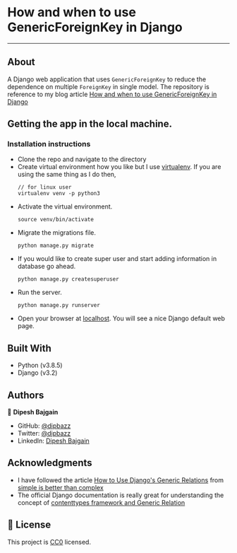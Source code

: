 # How and when to use GenericForeignKey in Django
---
## About

A Django web application that uses `GenericForeignKey` to reduce the dependence on multiple `ForeignKey` in single model. 
The repository is reference to my blog article [How and when to use GenericForeignKey in Django](https://dipbazz.medium.com/how-and-when-to-use-genericforeignkey-in-django-ad88202be0f)

## Getting the app in the local machine.

### Installation instructions

- Clone the repo and navigate to the directory
- Create virtual environment how you like but I use [virtualenv](https://virtualenv.pypa.io/en/latest/). If you are using the same thing as I do then,
    ```
    // for linux user
    virtualenv venv -p python3
    ```
- Activate the virtual environment.
    ```
    source venv/bin/activate
    ```
- Migrate the migrations file.
    ```
    python manage.py migrate
    ```
- If you would like to create super user and start adding information in database go ahead.
    ```
    python manage.py createsuperuser
    ```
- Run the server.
    ```
    python manage.py runserver
    ```
- Open your browser at [localhost](http://localhost:8000/). You will see a nice Django default web page.


## Built With

- Python (v3.8.5)
- Django (v3.2)


## Authors

👤 **Dipesh Bajgain**

- GitHub: [@dipbazz](https://github.com/dipbazz)
- Twitter: [@dipbazz](https://twitter.com/dipbazz)
- LinkedIn: [Dipesh Bajgain](https://www.linkedin.com/in/dipbazz/)


## Acknowledgments
- I have followed the article [How to Use Django's Generic Relations](https://simpleisbetterthancomplex.com/tutorial/2016/10/13/how-to-use-generic-relations.html) from [simple is better than complex](https://simpleisbetterthancomplex.com/)
- The official Django documentation is really great for understanding the concept of [contenttypes framework and Generic Relation](https://docs.djangoproject.com/en/3.2/ref/contrib/contenttypes/)

## 📝 License

This project is [CC0](./LICENSE) licensed.
